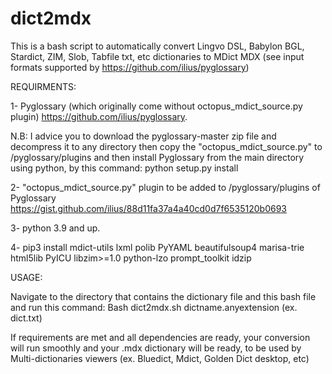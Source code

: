 # dict2mdx
This is a bash script to automatically convert Lingvo DSL, Babylon BGL, Stardict, ZIM, Slob, Tabfile txt, etc dictionaries to MDict MDX (see input formats supported by https://github.com/ilius/pyglossary)

REQUIRMENTS: 

1- Pyglossary (which originally come without octopus_mdict_source.py plugin)
https://github.com/ilius/pyglossary.

N.B: I advice you to download the pyglossary-master zip file and decompress it to any directory then copy the "octopus_mdict_source.py" to /pyglossary/plugins and then install Pyglossary from the main directory using python, by this command: python setup.py install

2- "octopus_mdict_source.py" plugin to be added to /pyglossary/plugins of Pyglossary
https://gist.github.com/ilius/88d11fa37a4a40cd0d7f6535120b0693

3- python 3.9 and up.

4- pip3 install mdict-utils lxml polib PyYAML beautifulsoup4 marisa-trie html5lib PyICU libzim>=1.0 python-lzo prompt_toolkit idzip



USAGE:

Navigate to the directory that contains the dictionary file and this bash file and run this command:
Bash dict2mdx.sh dictname.anyextension (ex. dict.txt)

If requirements are met and all dependencies are ready, your conversion will run smoothly and your .mdx dictionary will be ready, to be used by Multi-dictionaries viewers (ex. Bluedict, Mdict, Golden Dict desktop, etc)
